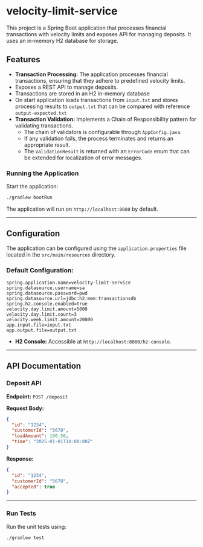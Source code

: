 # velocity-limit-service

This project is a Spring Boot application that processes financial transactions with velocity limits and exposes API for managing deposits. It uses an in-memory H2 database for storage.

## Features
- **Transaction Processing:** The application processes financial transactions, ensuring that they adhere to predefined velocity limits.
- Exposes a REST API to manage deposits.
- Transactions are stored in an H2 in-memory database
- On start application loads transactions from `input.txt` and stores processing results to `output.txt` that can be compared with reference `output-expected.txt`
- **Transaction Validation:** Implements a Chain of Responsibility pattern for validating transactions.
    - The chain of validators is configurable through `AppConfig.java`.
    - If any validation fails, the process terminates and returns an appropriate result.
    - The `ValidationResult` is returned with an `ErrorCode` enum that can be extended for localization of error messages.

### **Running the Application**

Start the application:
```bash
./gradlew bootRun
```

The application will run on `http://localhost:8080` by default.

---

## **Configuration**

The application can be configured using the `application.properties` file located in the `src/main/resources` directory.

### Default Configuration:
```properties
spring.application.name=velocity-limit-service
spring.datasource.username=sa
spring.datasource.password=pwd
spring.datasource.url=jdbc:h2:mem:transactionsdb
spring.h2.console.enabled=true
velocity.day.limit.amount=5000
velocity.day.limit.count=3
velocity.week.limit.amount=20000
app.input.file=input.txt
app.output.file=output.txt
```

- **H2 Console:** Accessible at `http://localhost:8080/h2-console`.
---

## **API Documentation**

### **Deposit API**

**Endpoint:** `POST /deposit`

**Request Body:**
```json
{
  "id": "1234",
  "customerId": "5678",
  "loadAmount": 100.50,
  "time": "2025-01-01T10:00:00Z"
}
```

**Response:**
```json
{
  "id": "1234",
  "customerId": "5678",
  "accepted": true
}
```

---


### **Run Tests**
Run the unit tests using:
```bash
./gradlew test
```
